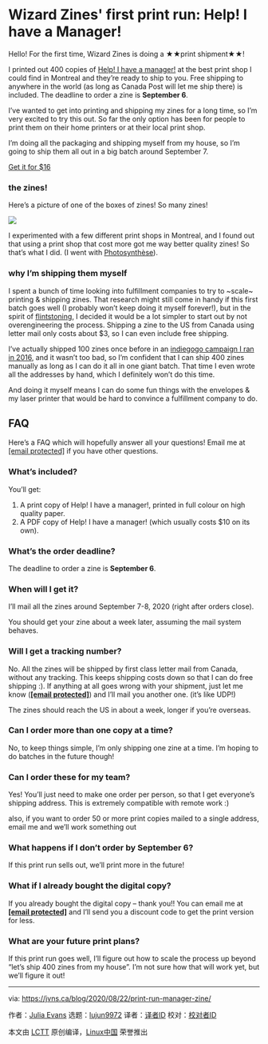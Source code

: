 [#]: collector: (lujun9972)
[#]: translator: ( )
[#]: reviewer: ( )
[#]: publisher: ( )
[#]: url: ( )
[#]: subject: (Wizard Zines' first print run: Help! I have a Manager!)
[#]: via: (https://jvns.ca/blog/2020/08/22/print-run-manager-zine/)
[#]: author: (Julia Evans https://jvns.ca/)

Wizard Zines' first print run: Help! I have a Manager!
======

Hello! For the first time, Wizard Zines is doing a ★★print shipment★★!

I printed out 400 copies of [Help! I have a manager!][1] at the best print shop I could find in Montreal and they’re ready to ship to you. Free shipping to anywhere in the world (as long as Canada Post will let me ship there) is included. The deadline to order a zine is **September 6**.

I’ve wanted to get into printing and shipping my zines for a long time, so I’m very excited to try this out. So far the only option has been for people to print them on their home printers or at their local print shop.

I’m doing all the packaging and shipping myself from my house, so I’m going to ship them all out in a big batch around September 7.

[Get it for $16][2]

### the zines!

Here’s a picture of one of the boxes of zines! So many zines!

![][3]

I experimented with a few different print shops in Montreal, and I found out that using a print shop that cost more got me way better quality zines! So that’s what I did. (I went with [Photosynthèse][4]).

### why I’m shipping them myself

I spent a bunch of time looking into fulfillment companies to try to ~scale~ printing &amp; shipping zines. That research might still come in handy if this first batch goes well (I probably won’t keep doing it myself forever!), but in the spirit of [flintstoning][5], I decided it would be a lot simpler to start out by not overengineering the process. Shipping a zine to the US from Canada using letter mail only costs about $3, so I can even include free shipping.

I’ve actually shipped 100 zines once before in an [indiegogo campaign I ran in 2016][6], and it wasn’t too bad, so I’m confident that I can ship 400 zines manually as long as I can do it all in one giant batch. That time I even wrote all the addresses by hand, which I definitely won’t do this time.

And doing it myself means I can do some fun things with the envelopes &amp; my laser printer that would be hard to convince a fulfillment company to do.

## FAQ

Here’s a FAQ which will hopefully answer all your questions! Email me at [[email protected]][7] if you have other questions.

### What’s included?

You’ll get:

  1. A print copy of Help! I have a manager!, printed in full colour on high quality paper.
  2. A PDF copy of Help! I have a manager! (which usually costs $10 on its own).



### What’s the order deadline?

The deadline to order a zine is **September 6**.

### When will I get it?

I’ll mail all the zines around September 7-8, 2020 (right after orders close).

You should get your zine about a week later, assuming the mail system behaves.

### Will I get a tracking number?

No. All the zines will be shipped by first class letter mail from Canada, without any tracking. This keeps shipping costs down so that I can do free shipping :). If anything at all goes wrong with your shipment, just let me know (**[[email protected]][7]**) and I’ll mail you another one. (it’s like UDP!)

The zines should reach the US in about a week, longer if you’re overseas.

### Can I order more than one copy at a time?

No, to keep things simple, I’m only shipping one zine at a time. I’m hoping to do batches in the future though!

### Can I order these for my team?

Yes! You’ll just need to make one order per person, so that I get everyone’s shipping address. This is extremely compatible with remote work :)

also, if you want to order 50 or more print copies mailed to a single address, email me and we’ll work something out

### What happens if I don’t order by September 6?

If this print run sells out, we’ll print more in the future!

### What if I already bought the digital copy?

If you already bought the digital copy – thank you!! You can email me at **[[email protected]][7]** and I’ll send you a discount code to get the print version for less.

### What are your future print plans?

If this print run goes well, I’ll figure out how to scale the process up beyond “let’s ship 400 zines from my house”. I’m not sure how that will work yet, but we’ll figure it out!

--------------------------------------------------------------------------------

via: https://jvns.ca/blog/2020/08/22/print-run-manager-zine/

作者：[Julia Evans][a]
选题：[lujun9972][b]
译者：[译者ID](https://github.com/译者ID)
校对：[校对者ID](https://github.com/校对者ID)

本文由 [LCTT](https://github.com/LCTT/TranslateProject) 原创编译，[Linux中国](https://linux.cn/) 荣誉推出

[a]: https://jvns.ca/
[b]: https://github.com/lujun9972
[1]: https://wizardzines.com/zines/manager/
[2]: https://gumroad.com/l/manager-zine-print
[3]: https://jvns.ca/images/box-of-zines.jpg
[4]: https://www.photosynthese.com/en-ca
[5]: https://stackingthebricks.com/the-fine-art-of-flintstoning/
[6]: https://www.indiegogo.com/projects/linux-debugging-tools-you-ll-love-the-zine#/
[7]: https://jvns.ca/cdn-cgi/l/email-protection
